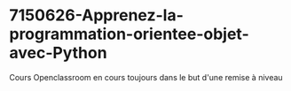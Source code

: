 # 7150626-Apprenez-la-programmation-orientee-objet-avec-Python

Cours Openclassroom en cours toujours dans le but d'une remise à niveau

